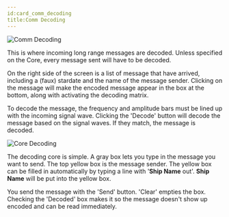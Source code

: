 ```yaml
---
id:card_comm_decoding
title:Comm Decoding
---
```


![Comm Decoding](/docs/card_commEncoding.jpg)

This is where incoming long range messages are decoded. Unless specified on the
Core, every message sent will have to be decoded.

On the right side of the screen is a list of message that have arrived,
including a (faux) stardate and the name of the message sender. Clicking on the
message will make the encoded message appear in the box at the bottom, along
with activating the decoding matrix.

To decode the message, the frequency and amplitude bars must be lined up with
the incoming signal wave. Clicking the 'Decode' button will decode the message
based on the signal waves. If they match, the message is decoded.

![Core Decoding](/docs/core_decoding.jpg)

The decoding core is simple. A gray box lets you type in the message you want to
send. The top yellow box is the message sender. The yellow box can be filled in
automatically by typing a line with '**Ship Name** out'. **Ship Name** will be
put into the yellow box.

You send the message with the 'Send' button. 'Clear' empties the box. Checking
the 'Decoded' box makes it so the message doesn't show up encoded and can be
read immediately.
